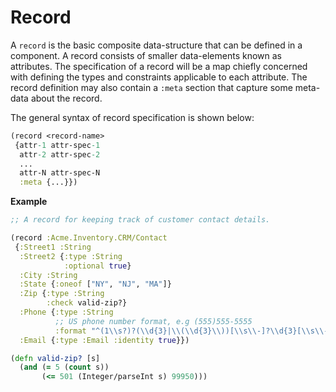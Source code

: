# Record

A `record` is the basic composite data-structure that can be defined in a component.
A record consists of smaller data-elements known as attributes. The specification of a record
will be a map chiefly concerned with defining the types and constraints applicable to each attribute.
The record definition may also contain a `:meta` section that capture some meta-data about the record.

The general syntax of record specification is shown below:

```clojure
(record <record-name>
 {attr-1 attr-spec-1
  attr-2 attr-spec-2
  ...
  attr-N attr-spec-N
  :meta {...}})
```

**Example**

```clojure
;; A record for keeping track of customer contact details.

(record :Acme.Inventory.CRM/Contact
 {:Street1 :String
  :Street2 {:type :String
            :optional true}
  :City :String
  :State {:oneof ["NY", "NJ", "MA"]}
  :Zip {:type :String
        :check valid-zip?}
  :Phone {:type :String
          ;; US phone number format, e.g (555)555-5555
          :format "^(1\\s?)?(\\d{3}|\\(\\d{3}\\))[\\s\\-]?\\d{3}[\\s\\-]?\\d{4}$"}
  :Email {:type :Email :identity true}})

(defn valid-zip? [s]
  (and (= 5 (count s))
       (<= 501 (Integer/parseInt s) 99950)))
```
